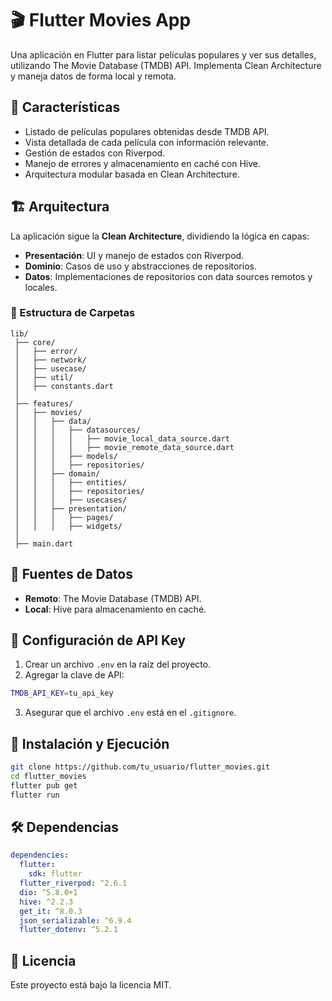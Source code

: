 # 🎬 Flutter Movies App

Una aplicación en Flutter para listar películas populares y ver sus detalles, utilizando The Movie Database (TMDB) API. Implementa Clean Architecture y maneja datos de forma local y remota.

## 📌 Características
- Listado de películas populares obtenidas desde TMDB API.
- Vista detallada de cada película con información relevante.
- Gestión de estados con Riverpod.
- Manejo de errores y almacenamiento en caché con Hive.
- Arquitectura modular basada en Clean Architecture.

## 🏗️ Arquitectura
La aplicación sigue la **Clean Architecture**, dividiendo la lógica en capas:
- **Presentación**: UI y manejo de estados con Riverpod.
- **Dominio**: Casos de uso y abstracciones de repositorios.
- **Datos**: Implementaciones de repositorios con data sources remotos y locales.

### 📂 Estructura de Carpetas
```
lib/
 ├── core/
 │   ├── error/
 │   ├── network/
 │   ├── usecase/
 │   ├── util/
 │   ├── constants.dart
 │
 ├── features/
 │   ├── movies/
 │   │   ├── data/
 │   │   │   ├── datasources/
 │   │   │   │   ├── movie_local_data_source.dart
 │   │   │   │   ├── movie_remote_data_source.dart
 │   │   │   ├── models/
 │   │   │   ├── repositories/
 │   │   ├── domain/
 │   │   │   ├── entities/
 │   │   │   ├── repositories/
 │   │   │   ├── usecases/
 │   │   ├── presentation/
 │   │   │   ├── pages/
 │   │   │   ├── widgets/
 │
 ├── main.dart
```

## 📡 Fuentes de Datos
- **Remoto**: The Movie Database (TMDB) API.
- **Local**: Hive para almacenamiento en caché.

## 🔧 Configuración de API Key
1. Crear un archivo `.env` en la raíz del proyecto.
2. Agregar la clave de API:
```sh
TMDB_API_KEY=tu_api_key
```
3. Asegurar que el archivo `.env` está en el `.gitignore`.

## 🚀 Instalación y Ejecución
```sh
git clone https://github.com/tu_usuario/flutter_movies.git
cd flutter_movies
flutter pub get
flutter run
```

## 🛠️ Dependencias
```yaml
dependencies:
  flutter:
    sdk: flutter
  flutter_riverpod: ^2.6.1
  dio: ^5.8.0+1
  hive: ^2.2.3
  get_it: ^8.0.3
  json_serializable: ^6.9.4
  flutter_dotenv: ^5.2.1
```

## 📄 Licencia
Este proyecto está bajo la licencia MIT.

